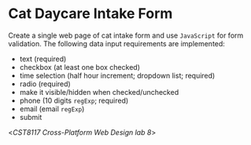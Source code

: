 # Cat Daycare Intake Form
Create a single web page of cat intake form and use `JavaScript` for form validation. The following data input requirements are implemented:
- text (required)
- checkbox (at least one box checked)
- time selection (half hour increment; dropdown list; required)
- radio (required)
- make it visible/hidden when checked/unchecked
- phone (10 digits `regExp`; required)
- email (email `regExp`)
- submit

<*CST8117 Cross-Platform Web Design lab 8*>

